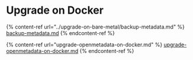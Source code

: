 # Upgrade on Docker

{% content-ref url="../upgrade-on-bare-metal/backup-metadata.md" %}
[backup-metadata.md](../upgrade-on-bare-metal/backup-metadata.md)
{% endcontent-ref %}

{% content-ref url="upgrade-openmetadata-on-docker.md" %}
[upgrade-openmetadata-on-docker.md](upgrade-openmetadata-on-docker.md)
{% endcontent-ref %}
